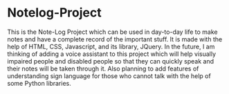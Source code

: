 # Notelog-Project
This is the Note-Log Project which can be used in day-to-day life to make notes and have a complete record of the important stuff. It is made with the help of HTML, CSS, Javascript, and its library, JQuery. In the future, I am thinking of adding a voice assistant to this project which will help visually impaired people and disabled people so that they can quickly speak and their notes will be taken through it. Also planning to add features of understanding sign language for those who cannot talk with the help of some Python libraries.
